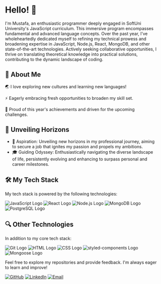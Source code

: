 


# Hello! 👋

I'm Mustafa, an enthusiastic programmer deeply engaged in SoftUni University's JavaScript curriculum. This immersive program encompasses fundamental and advanced language concepts. Over the past year, I've wholeheartedly dedicated myself to refining my technical prowess and broadening expertise in JavaScript, Node.js, React, MongoDB, and other state-of-the-art technologies. Actively seeking collaborative opportunities, I thrive on translating theoretical knowledge into practical solutions, contributing to the dynamic landscape of coding.

## 🎯 About Me
🌏 I love exploring new cultures and learning new languages!

⚡ Eagerly embracing fresh opportunities to broaden my skill set.

🚀 Proud of this year's achievements and driven for the upcoming challenges.


## 🌌 Unveiling Horizons

- 🚀 Aspiration: Unveiling new horizons in my professional journey, aiming to secure a job that ignites my passion and propels my ambitions.
- 🎓 Guiding Odyssey: Enthusiastically navigating the diverse landscape of life, persistently evolving and enhancing to surpass personal and career milestones.

## 🛠️ My Tech Stack

My tech stack is powered by the following technologies:

![JavaScript Logo](https://img.shields.io/badge/JavaScript-F7DF1E?style=for-the-badge&logo=javascript&logoColor=black)
![React Logo](https://img.shields.io/badge/React-61DAFB?style=for-the-badge&logo=react&logoColor=black)
![Node.js Logo](https://img.shields.io/badge/Node.js-339933?style=for-the-badge&logo=node.js&logoColor=white)
![MongoDB Logo](https://img.shields.io/badge/MongoDB-47A248?style=for-the-badge&logo=mongodb&logoColor=white)
![PostgreSQL Logo](https://img.shields.io/badge/PostgreSQL-336791?style=for-the-badge&logo=postgresql&logoColor=white)

## 🔍 Other Technologies

In addition to my core tech stack:

![Git Logo](https://img.shields.io/badge/Git-F05032?style=for-the-badge&logo=git&logoColor=white)
![HTML Logo](https://img.shields.io/badge/HTML5-E34F26?style=for-the-badge&logo=html5&logoColor=white)
![CSS Logo](https://img.shields.io/badge/CSS3-1572B6?style=for-the-badge&logo=css3&logoColor=white)
![styled-components Logo](https://img.shields.io/badge/styled_components-DB7093?style=for-the-badge&logo=styled-components&logoColor=white)
![Mongoose Logo](https://img.shields.io/badge/Mongoose-880000?style=for-the-badge&logo=mongoose&logoColor=white)

Feel free to explore my repositories and provide feedback. I'm always eager to learn and improve!

[![GitHub](https://img.shields.io/badge/GitHub-Black?style=for-the-badge&logo=github)](https://github.com/mustafadzhindzhi)
[![LinkedIn](https://img.shields.io/badge/LinkedIn-Blue?style=for-the-badge&logo=linkedin)](https://www.linkedin.com/in/mustafa-dzhindzhi-2a078925b/)
[![Email](https://img.shields.io/badge/Email-Gmail-red?style=for-the-badge&logo=gmail)](mailto:dzhindzhimustafa@gmail.com)
